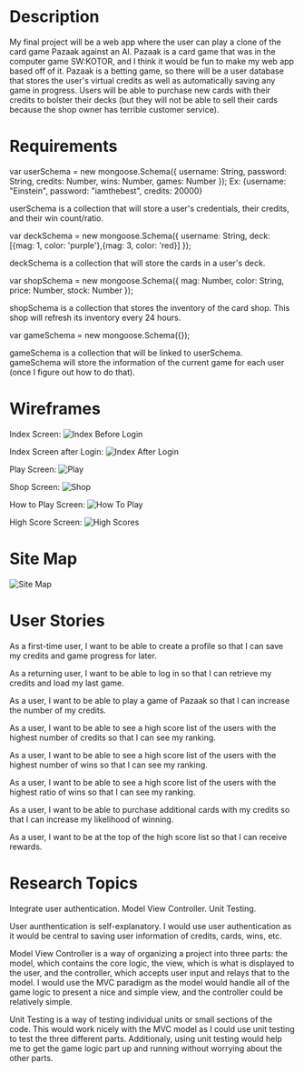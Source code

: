 Description
====================
 My final project will be a web app where the user can play a clone of the card game Pazaak against an AI. Pazaak is a card game that was in the computer game SW:KOTOR, and I think it would be fun to make my web app based off of it. Pazaak is a betting game, so there will be a user database that stores the user's virtual credits as well as automatically saving any game in progress. Users will be able to purchase new cards with their credits to bolster their decks (but they will not be able to sell their cards because the shop owner has terrible customer service).

Requirements
====================
var userSchema = new mongoose.Schema({
  username:  String,
  password: String,
  credits:   Number,
  wins: Number,
  games: Number
});
Ex: {username: "Einstein", password: "iamthebest", credits: 20000}

userSchema is a collection that will store a user's credentials, their credits, and their win count/ratio.

var deckSchema = new mongoose.Schema({
  username:  String,
  deck: [{mag: 1, color: 'purple'},{mag: 3, color: 'red}]
});

deckSchema is a collection that will store the cards in a user's deck.

var shopSchema = new mongoose.Schema({
  mag: Number,
  color: String,
  price: Number,
  stock: Number
});

shopSchema is a collection that stores the inventory of the card shop. This shop will refresh its inventory every 24 hours.

var gameSchema = new mongoose.Schema({});

gameSchema is a collection that will be linked to userSchema. gameSchema will store the information of the current game for each user (once I figure out how to do that).


Wireframes
====================
Index Screen:
![Index Before Login](/documentation/index1.png?raw=true "Index before Login")

Index Screen after Login:
![Index After Login](/documentation/index2.png?raw=true "Index after Login")

Play Screen:
![Play](/documentation/play.png?raw=true "Play")

Shop Screen:
![Shop](/documentation/shop.png?raw=true "Shop")

How to Play Screen:
![How To Play](/documentation/how2play.png?raw=true "How to Play")

High Score Screen:
![High Scores](/documentation/highscores.png?raw=true "High Scores")


Site Map
====================
![Site Map](/documentation/sitemap.png?raw=true "Site Map")

User Stories
====================
As a first-time user, I want to be able to create a profile so that I can save my credits and game progress for later.

As a returning user, I want to be able to log in so that I can retrieve my credits and load my last game.

As a user, I want to be able to play a game of Pazaak so that I can increase the number of my credits.

As a user, I want to be able to see a high score list of the users with the highest number of credits so that I can see my ranking.

As a user, I want to be able to see a high score list of the users with the highest number of wins so that I can see my ranking.

As a user, I want to be able to see a high score list of the users with the highest ratio of wins so that I can see my ranking.

As a user, I want to be able to purchase additional cards with my credits so that I can increase my likelihood of winning.

As a user, I want to be at the top of the high score list so that I can receive rewards.

Research Topics
====================
Integrate user authentication.
Model View Controller.
Unit Testing.

User aunthentication is self-explanatory. I would use user authentication as it would be central to saving user information of credits, cards, wins, etc. 

Model View Controller is a way of organizing a project into three parts: the model, which contains the core logic, the view, which is what is displayed to the user, and the controller, which accepts user input and relays that to the model. I would use the MVC paradigm as the model would handle all of the game logic to present a nice and simple view, and the controller could be relatively simple.

Unit Testing is a way of testing individual units or small sections of the code. This would work nicely with the MVC model as I could use unit testing to test the three different parts. Additionaly, using unit testing would help me to get the game logic part up and running without worrying about the other parts.

